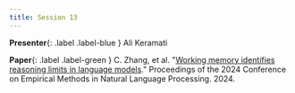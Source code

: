 ```yaml
---
title: Session 13
---
```


**Presenter**{: .label .label-blue } Ali Keramati

**Paper**{: .label .label-green } C. Zhang, et al. "[Working memory identifies reasoning limits in language models](https://aclanthology.org/2024.emnlp-main.938)." Proceedings of the 2024 Conference on Empirical Methods in Natural Language Processing. 2024.

<div id="83201050055"><script type="text/JavaScript" src="https://www.aparat.com/embed/ciui3dm?data[rnddiv]=83201050055&data[responsive]=yes&titleShow=true"></script></div>